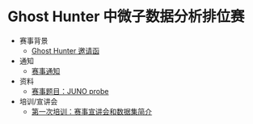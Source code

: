 # Ghost Hunter 中微子数据分析排位赛

- 赛事背景
  - [Ghost Hunter 邀请函](./data/invite.md)
- 通知
  - [赛事通知](./data/notice.md)
- 资料
  - [赛事题目：JUNO probe](./data/gh2024.md)
- 培训/宣讲会
  - [第一次培训：赛事宣讲会和数据集简介](./data/briefing-and-data-set.md)
